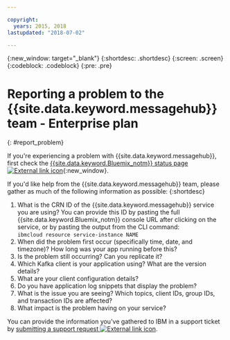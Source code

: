 ```yaml
---

copyright:
  years: 2015, 2018
lastupdated: "2018-07-02"

---
```


{:new_window: target="_blank"}
{:shortdesc: .shortdesc}
{:screen: .screen}
{:codeblock: .codeblock}
{:pre: .pre}

# Reporting a problem to the {{site.data.keyword.messagehub}} team - Enterprise plan
{: #report_problem}

If you're experiencing a problem with {{site.data.keyword.messagehub}}, first check the [{{site.data.keyword.Bluemix_notm}} status page ![External link icon](../../icons/launch-glyph.svg "External link icon")](https://console.bluemix.net/status){:new_window}.

If you'd like help from the {{site.data.keyword.messagehub}} team, please gather as much of the following information as possible:
{:shortdesc}

1. What is the CRN ID of the {{site.data.keyword.messagehub}} service you are
   using?  You can provide this ID by pasting the full
   {{site.data.keyword.Bluemix_notm}} console URL after clicking on the
   service, or by pasting the output from the CLI command:<br/>
   <code>ibmcloud resource service-instance NAME</code>
1. When did the problem first occur (specifically time, date, and timezone)?
   How long was your app running before this?
1. Is the problem still occurring? Can you replicate it?
1. Which Kafka client is your application using? What are the version details?
1. What are your client configuration details?
1. Do you have application log snippets that display the problem?
1. What is the issue you are seeing? Which topics, client IDs, group IDs, and
   transaction IDs are affected?
1. What impact is the problem having on your service?

You can provide the information you've gathered to IBM in a support ticket by [submitting a support request ![External link icon](../../icons/launch-glyph.svg "External link icon")](/docs/get-support/howtogetsupport.html#open-ticket).







